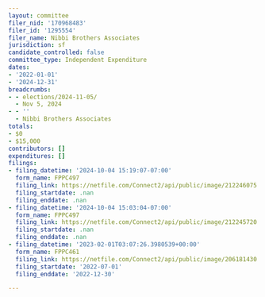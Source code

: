 ```yaml
---
layout: committee
filer_nid: '170968483'
filer_id: '1295554'
filer_name: Nibbi Brothers Associates
jurisdiction: sf
candidate_controlled: false
committee_type: Independent Expenditure
dates:
- '2022-01-01'
- '2024-12-31'
breadcrumbs:
- - elections/2024-11-05/
  - Nov 5, 2024
- - ''
  - Nibbi Brothers Associates
totals:
- $0
- $15,000
contributors: []
expenditures: []
filings:
- filing_datetime: '2024-10-04 15:19:07-07:00'
  form_name: FPPC497
  filing_link: https://netfile.com/Connect2/api/public/image/212246075
  filing_startdate: .nan
  filing_enddate: .nan
- filing_datetime: '2024-10-04 15:03:04-07:00'
  form_name: FPPC497
  filing_link: https://netfile.com/Connect2/api/public/image/212245720
  filing_startdate: .nan
  filing_enddate: .nan
- filing_datetime: '2023-02-01T03:07:26.3980539+00:00'
  form_name: FPPC461
  filing_link: https://netfile.com/Connect2/api/public/image/206181430
  filing_startdate: '2022-07-01'
  filing_enddate: '2022-12-30'

---
```

